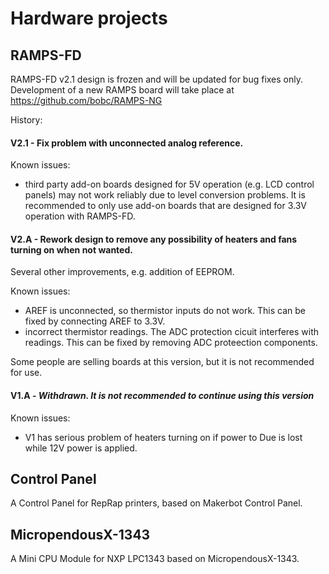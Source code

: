 Hardware projects
===================

RAMPS-FD
-------- 
 
RAMPS-FD v2.1 design is frozen and will be updated for bug fixes only. Development of a new RAMPS board will take place at https://github.com/bobc/RAMPS-NG

History:

#### V2.1  -  Fix problem with unconnected analog reference.

 Known issues:
  - third party add-on boards designed for 5V operation (e.g. LCD control panels) may not work reliably due to level conversion problems. It is recommended to only use add-on boards that are designed for 3.3V operation with RAMPS-FD.
 
#### V2.A  -    Rework design to remove any possibility of heaters and fans turning on when not wanted.
Several other improvements, e.g. addition of EEPROM.
  
 Known issues:
  
  - AREF is unconnected, so thermistor inputs do not work. This can be fixed by connecting AREF to 3.3V.
  - incorrect thermistor readings. The ADC protection cicuit interferes with readings. This can be fixed by removing ADC proteection components. 

 Some people are selling boards at this version, but it is not recommended for use. 

#### V1.A   -   **_Withdrawn. It is not recommended to continue using this version_**

 Known issues:
 
  - V1 has serious problem of heaters turning on if power to Due is lost while 12V power is applied.
 

Control Panel
--------------

 A Control Panel for RepRap printers, based on Makerbot Control Panel.

MicropendousX-1343
-------------------

 A Mini CPU Module for NXP LPC1343 based on MicropendousX-1343.

